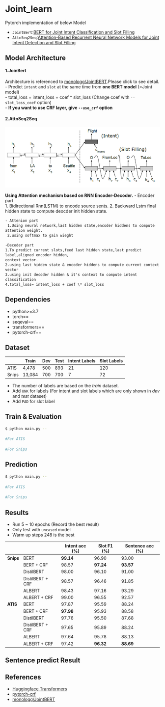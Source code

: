 # Joint_learn  
Pytorch implementation of below Model  
   * `JointBert`:[BERT for Joint Intent Classification and Slot Filling](https://arxiv.org/abs/1902.10909)  
   * `AttnSeq2Seq`:[Attention-Based Recurrent Neural Network Models for Joint Intent Detection and Slot Filling](https://arxiv.org/abs/1609.01454)  
  
## Model Architecture  
  
#### 1.JoinBert
Architecture is referenced to [monologg/JointBERT](https://github.com/monologg/JointBERT).Please click to see detail.   
    - Predict `intent` and `slot` at the same time from **one BERT model** (=Joint model)  
    - total_loss = intent_loss + coef \* slot_loss (Change coef with `--slot_loss_coef` option)  
    - **If you want to use CRF layer, give `--use_crf` option**  
  
#### 2.AttnSeq2Seq  
  
![](./images/Attn_seq2seq.png)

**Using Attention mechanism based on RNN Encoder-Decoder.**
    - Encoder part  
     1. Bidirectional Rnn(LSTM) to encode source sents.
     2. Backward Lstm final hidden state to compute deocder init hidden state.  
      
    - Attenion part
     1.Using neural network,last hidden state,encoder hiddens to compute  attention weight.
     2.using softmax to gain wieght  
     
    -Decoder part
    1.To predict current slots,feed last hidden state,last predict label,aligned encoder hidden,
    context vector.  
    2.using last hidden state & encoder hiddens to compute current context vector  
    3.using init decoder hidden & it's context to compute intent classification  
    4.total_loss= intent_loss + coef \* slot_loss  
  
## Dependencies  
- python>=3.7
- torch==
- seqeval==
- transformers==
- pytorch-crf==
  
## Dataset
|       | Train  | Dev | Test | Intent Labels | Slot Labels |
| ----- | ------ | --- | ---- | ------------- | ----------- |
| ATIS  | 4,478  | 500 | 893  | 21            | 120         |
| Snips | 13,084 | 700 | 700  | 7             | 72          |

- The number of labels are based on the _train_ dataset.
- Add `UNK` for labels (For intent and slot labels which are only shown in _dev_ and _test_ dataset)
- Add `PAD` for slot label

## Train & Evaluation  
  
```bash  
$ python main.py --

#For ATIS

#For Snips
```  
  
## Prediction  
  
```bash  
$ python main.py --

#For ATIS

#For Snips
```  
  
## Results

- Run 5 ~ 10 epochs (Record the best result)
- Only test with `uncased` model
- Warm up steps 248 is the best

|           |                  | Intent acc (%) | Slot F1 (%) | Sentence acc (%) |
| --------- | ---------------- | -------------- | ----------- | ---------------- |
| **Snips** | BERT             | **99.14**      | 96.90       | 93.00            |
|           | BERT + CRF       | 98.57          | **97.24**   | **93.57**        |
|           | DistilBERT       | 98.00          | 96.10       | 91.00            |
|           | DistilBERT + CRF | 98.57          | 96.46       | 91.85            |
|           | ALBERT           | 98.43          | 97.16       | 93.29            |
|           | ALBERT + CRF     | 99.00          | 96.55       | 92.57            |
| **ATIS**  | BERT             | 97.87          | 95.59       | 88.24            |
|           | BERT + CRF       | **97.98**      | 95.93       | 88.58            |
|           | DistilBERT       | 97.76          | 95.50       | 87.68            |
|           | DistilBERT + CRF | 97.65          | 95.89       | 88.24            |
|           | ALBERT           | 97.64          | 95.78       | 88.13            |
|           | ALBERT + CRF     | 97.42          | **96.32**   | **88.69**        |

## Sentence predict Result  

## References  
  
- [Huggingface Transformers](https://github.com/huggingface/transformers)  
- [pytorch-crf](https://github.com/kmkurn/pytorch-crf)  
- [monologg/JointBERT](https://github.com/monologg/JointBERT)